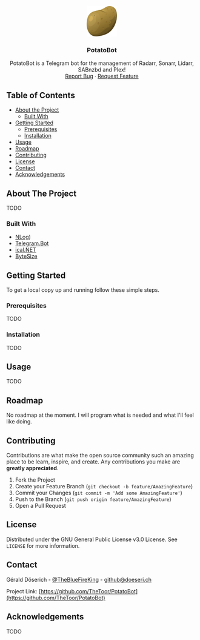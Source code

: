 <p align="center">
  <a href="https://github.com/TheToor/PotatoBot">
    <img src="img/potato.png" alt="Logo" width="80" height="80">
  </a>

  <h3 align="center">PotatoBot</h3>

  <p align="center">
    PotatoBot is a Telegram bot for the management of Radarr, Sonarr, Lidarr, SABnzbd and Plex!
    <br />
    <a href="https://github.com/TheToor/PotatoBot/issues">Report Bug</a>
    ·
    <a href="https://github.com/TheToor/PotatoBot/issues">Request Feature</a>
  </p>


## Table of Contents

* [About the Project](#about-the-project)
  * [Built With](#built-with)
* [Getting Started](#getting-started)
  * [Prerequisites](#prerequisites)
  * [Installation](#installation)
* [Usage](#usage)
* [Roadmap](#roadmap)
* [Contributing](#contributing)
* [License](#license)
* [Contact](#contact)
* [Acknowledgements](#acknowledgements)



## About The Project

TODO

### Built With

* [NLog](https://nlog-project.org/))
* [Telegram.Bot](https://github.com/TelegramBots/telegram.bot)
* [ical.NET](https://github.com/rianjs/ical.net)
* [ByteSize](https://github.com/omar/ByteSize)


## Getting Started

To get a local copy up and running follow these simple steps.

### Prerequisites

TODO

### Installation

TODO



## Usage

TODO


## Roadmap

No roadmap at the moment. I will program what is needed and what I'll feel like doing.



## Contributing

Contributions are what make the open source community such an amazing place to be learn, inspire, and create. Any contributions you make are **greatly appreciated**.

1. Fork the Project
2. Create your Feature Branch (`git checkout -b feature/AmazingFeature`)
3. Commit your Changes (`git commit -m 'Add some AmazingFeature'`)
4. Push to the Branch (`git push origin feature/AmazingFeature`)
5. Open a Pull Request


## License

Distributed under the GNU General Public License v3.0 License. See `LICENSE` for more information.


## Contact

Gérald Döserich - [@TheBlueFireKing](https://twitter.com/TheBlueFireKing) - github@doeseri.ch

Project Link: [https://github.com/TheToor/PotatoBot](https://github.com/TheToor/PotatoBot)



## Acknowledgements
TODO
<!--
* []()
* []()
* []()
-->
